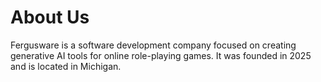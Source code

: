 # About Us

Fergusware is a software development company focused on creating generative AI tools for online role-playing games. It was founded in 2025 and is located in Michigan.
